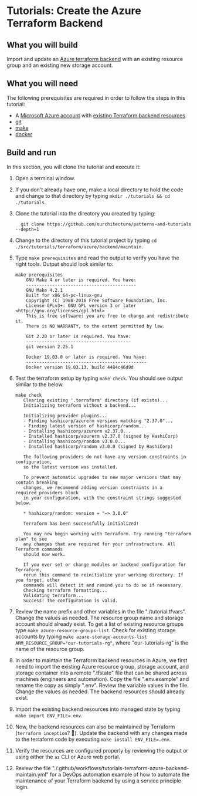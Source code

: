 # Tutorials: Create the Azure Terraform Backend

## What you will build

Import and update an [Azure terraform backend][az-tf-backend] with an existing resource group and an existing new storage account.

## What you will need

The following prerequisites are required in order to follow the steps in this tutorial:

- A [Microsoft Azure account][azure-account] with [existing Terraform backend resources][tutorials-backend-create].
- [git][git]
- [make][make]
- [docker][docker]

## Build and run

In this section, you will clone the tutorial and execute it:

1. Open a terminal window.

2. If you don't already have one, make a local directory to hold the code and change to that directory by typing `mkdir ./tutorials && cd ./tutorials`.

3. Clone the tutorial into the directory you created by typing:

   ```shell
     git clone https://github.com/ourchitecture/patterns-and-tutorials --depth=1
   ```

4. Change to the directory of this tutorial project by typing `cd ./src/tutorials/terraform/azure/backend/maintain`.

5. Type `make prerequisites` and read the output to verify you have the right tools. Output should look similar to:

   ```shell
   make prerequisites
       GNU Make 4 or later is required. You have:
       ------------------------------------------
       GNU Make 4.2.1
       Built for x86_64-pc-linux-gnu
       Copyright (C) 1988-2016 Free Software Foundation, Inc.
       License GPLv3+: GNU GPL version 3 or later <http://gnu.org/licenses/gpl.html>
       This is free software: you are free to change and redistribute it.
       There is NO WARRANTY, to the extent permitted by law.

       Git 2.20 or later is required. You have:
       ----------------------------------------
       git version 2.25.1

       Docker 19.03.0 or later is required. You have:
       ----------------------------------------------
       Docker version 19.03.13, build 4484c46d9d
   ```

6. Test the terraform setup by typing `make check`. You should see output similar to the below.

   ```shell
   make check
      Clearing existing '.terraform' directory (if exists)...
      Initializing terraform without a backend...

      Initializing provider plugins...
      - Finding hashicorp/azurerm versions matching "2.37.0"...
      - Finding latest version of hashicorp/random...
      - Installing hashicorp/azurerm v2.37.0...
      - Installed hashicorp/azurerm v2.37.0 (signed by HashiCorp)
      - Installing hashicorp/random v3.0.0...
      - Installed hashicorp/random v3.0.0 (signed by HashiCorp)

      The following providers do not have any version constraints in configuration,
      so the latest version was installed.

      To prevent automatic upgrades to new major versions that may contain breaking
      changes, we recommend adding version constraints in a required_providers block
      in your configuration, with the constraint strings suggested below.

      * hashicorp/random: version = "~> 3.0.0"

      Terraform has been successfully initialized!

      You may now begin working with Terraform. Try running "terraform plan" to see
      any changes that are required for your infrastructure. All Terraform commands
      should now work.

      If you ever set or change modules or backend configuration for Terraform,
      rerun this command to reinitialize your working directory. If you forget, other
      commands will detect it and remind you to do so if necessary.
      Checking terraform formatting...
      Validating terraform...
      Success! The configuration is valid.
   ```

7. Review the name prefix and other variables in the file "./tutorial.tfvars". Change the values as needed. The resource group name and storage account should already exist. To get a list of existing resource groups type `make azure-resource-groups-list`. Check for existing storage accounts by typing `make azure-storage-accounts-list ARM_RESOURCE_GROUP="our-tutorials-rg"`, where "our-tutorials-rg" is the name of the resource group.

8. In order to maintain the Terraform backend resources in Azure, we first need to import the existing Azure resource group, storage account, and storage container into a remote ".tfstate" file that can be shared across machines (engineers and automation). Copy the file ".env.example" and rename the copy as simply ".env". Review the variable values in the file. Change the values as needed. The backend resources should already exist.

9. Import the existing backend resources into managed state by typing `make import ENV_FILE=.env`.

10. Now, the backend resources can also be maintained by Terraform (`terraform inception`? 🤣). Update the backend with any changes made to the terraform code by executing `make install ENV_FILE=.env`.

11. Verify the resources are configured properly by reviewing the output or using either the `az` CLI or Azure web portal.

12. Review the file "./.github/workflows/tutorials-terraform-azure-backend-maintain.yml" for a DevOps automation example of how to automate the maintenance of your Terraform backend by using a service principle login.

[az-tf-backend]: https://www.terraform.io/docs/backends/types/azurerm.html
[az-storage-acocunt]: https://docs.microsoft.com/en-us/azure/storage/common/storage-account-overview
[azure-account]: https://azure.microsoft.com/en-us/free/
[tutorials-backend-create]: ../create/#readme
[git]: ../../../../../tools/git/#readme
[make]: ../../../../../tools/make/#readme
[docker]: ../../../../../tools/docker/#readme
[tutorials-backend-devops]: ../../../../../../.github/workflows/tutorials-terraform-azure-backend-maintain.yml
